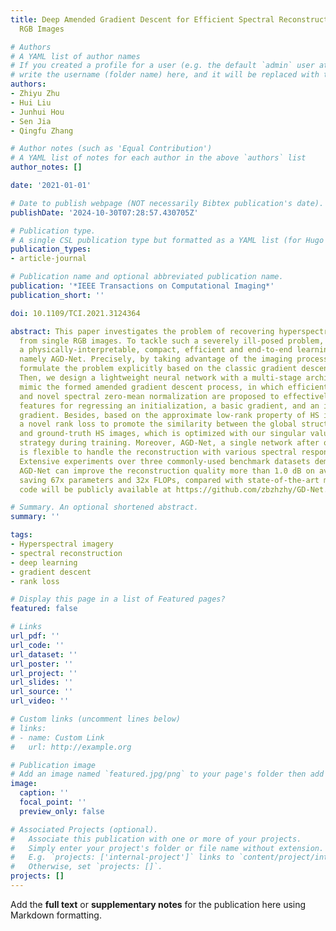 ```yaml
---
title: Deep Amended Gradient Descent for Efficient Spectral Reconstruction from Single
  RGB Images

# Authors
# A YAML list of author names
# If you created a profile for a user (e.g. the default `admin` user at `content/authors/admin/`), 
# write the username (folder name) here, and it will be replaced with their full name and linked to their profile.
authors:
- Zhiyu Zhu
- Hui Liu
- Junhui Hou
- Sen Jia
- Qingfu Zhang

# Author notes (such as 'Equal Contribution')
# A YAML list of notes for each author in the above `authors` list
author_notes: []

date: '2021-01-01'

# Date to publish webpage (NOT necessarily Bibtex publication's date).
publishDate: '2024-10-30T07:28:57.430705Z'

# Publication type.
# A single CSL publication type but formatted as a YAML list (for Hugo requirements).
publication_types:
- article-journal

# Publication name and optional abbreviated publication name.
publication: '*IEEE Transactions on Computational Imaging*'
publication_short: ''

doi: 10.1109/TCI.2021.3124364

abstract: This paper investigates the problem of recovering hyperspectral (HS) images
  from single RGB images. To tackle such a severely ill-posed problem, we propose
  a physically-interpretable, compact, efficient and end-to-end learning-based framework,
  namely AGD-Net. Precisely, by taking advantage of the imaging process, we first
  formulate the problem explicitly based on the classic gradient descent algorithm.
  Then, we design a lightweight neural network with a multi-stage architecture to
  mimic the formed amended gradient descent process, in which efficient convolution
  and novel spectral zero-mean normalization are proposed to effectively extract spatial-spectral
  features for regressing an initialization, a basic gradient, and an incremental
  gradient. Besides, based on the approximate low-rank property of HS images, we propose
  a novel rank loss to promote the similarity between the global structures of reconstructed
  and ground-truth HS images, which is optimized with our singular value weighting
  strategy during training. Moreover, AGD-Net, a single network after one-time training,
  is flexible to handle the reconstruction with various spectral response functions.
  Extensive experiments over three commonly-used benchmark datasets demonstrate that
  AGD-Net can improve the reconstruction quality more than 1.0 dB on average while
  saving 67x parameters and 32x FLOPs, compared with state-of-the-art methods. The
  code will be publicly available at https://github.com/zbzhzhy/GD-Net.

# Summary. An optional shortened abstract.
summary: ''

tags:
- Hyperspectral imagery
- spectral reconstruction
- deep learning
- gradient descent
- rank loss

# Display this page in a list of Featured pages?
featured: false

# Links
url_pdf: ''
url_code: ''
url_dataset: ''
url_poster: ''
url_project: ''
url_slides: ''
url_source: ''
url_video: ''

# Custom links (uncomment lines below)
# links:
# - name: Custom Link
#   url: http://example.org

# Publication image
# Add an image named `featured.jpg/png` to your page's folder then add a caption below.
image:
  caption: ''
  focal_point: ''
  preview_only: false

# Associated Projects (optional).
#   Associate this publication with one or more of your projects.
#   Simply enter your project's folder or file name without extension.
#   E.g. `projects: ['internal-project']` links to `content/project/internal-project/index.md`.
#   Otherwise, set `projects: []`.
projects: []
---
```


Add the **full text** or **supplementary notes** for the publication here using Markdown formatting.
